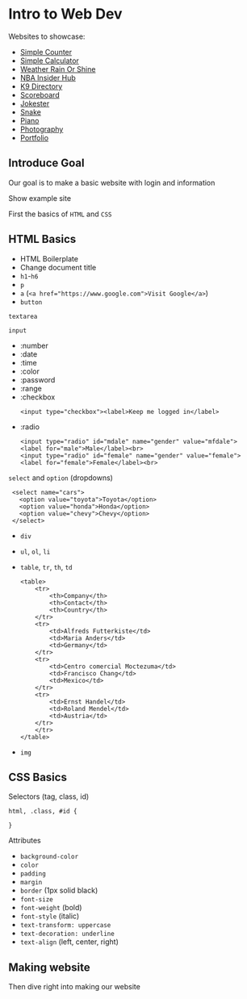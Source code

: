 # Intro to Web Dev

Websites to showcase:

- [Simple Counter](https://brighamband.github.io/simple-counter)
- [Simple Calculator](https://brighamband.github.io/simple-calculator)
- [Weather Rain Or Shine](https://weather.brighamband.com)
- [NBA Insider Hub](https://bball.brighamband.com)
- [K9 Directory](https://brighamband.github.io/k9-directory)
- [Scoreboard](https://scoreboard.brighamband.com)
- [Jokester](https://jokester.brighamband.com)
- [Snake](https://snake.brighamband.com)
- [Piano](https://piano.brighamband.com)
- [Photography](https://photography.brighamband.com)
- [Portfolio](https://portfolio.brighamband.com)

## Introduce Goal

Our goal is to make a basic website with login and information

Show example site

First the basics of `HTML` and `CSS`

## HTML Basics

- HTML Boilerplate
- Change document title
- `h1`-`h6`
- `p`
- `a`   (`<a href="https://www.google.com">Visit Google</a>`)
- `button`

`textarea`

`input`

- :number
- :date
- :time
- :color
- :password
- :range
- :checkbox
    ```
    <input type="checkbox"><label>Keep me logged in</label>
    ```
- :radio 
    ```
    <input type="radio" id="mdale" name="gender" value="mfdale">
    <label for="male">Male</label><br>
    <input type="radio" id="female" name="gender" value="female">
    <label for="female">Female</label><br>
    ```

`select` and `option` (dropdowns)

 ```
  <select name="cars">
    <option value="toyota">Toyota</option>
    <option value="honda">Honda</option>
    <option value="chevy">Chevy</option>
  </select>
  ```

- `div`
- `ul`, `ol`, `li`
- `table`, `tr`, `th`, `td`
    ```
    <table>
        <tr>
            <th>Company</th>
            <th>Contact</th>
            <th>Country</th>
        </tr>
        <tr>
            <td>Alfreds Futterkiste</td>
            <td>Maria Anders</td>
            <td>Germany</td>
        </tr>
        <tr>
            <td>Centro comercial Moctezuma</td>
            <td>Francisco Chang</td>
            <td>Mexico</td>
        </tr>
        <tr>
            <td>Ernst Handel</td>
            <td>Roland Mendel</td>
            <td>Austria</td>
        </tr>
        </tr>
    </table>
    ```

- `img`

## CSS Basics

Selectors (tag, class, id)
```
html, .class, #id {

}
```

Attributes

- `background-color`
- `color`
- `padding`
- `margin`
- `border` (1px solid black)
- `font-size`
- `font-weight` (bold)
- `font-style` (italic)
- `text-transform: uppercase`
- `text-decoration: underline`
- `text-align` (left, center, right)

## Making website

Then dive right into making our website
